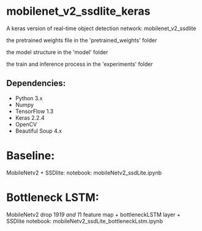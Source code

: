 # mobilenet_v2_ssdlite_keras
A keras version of real-time object detection network: mobilenet_v2_ssdlite

the pretrained weights file in the 'pretrained_weights' folder

the model structure in the 'model' folder

the train and inference process in the 'experiments' folder

## Dependencies:
* Python 3.x
* Numpy
* TensorFlow 1.3
* Keras 2.2.4
* OpenCV
* Beautiful Soup 4.x

# Baseline:
MobileNetv2 + SSDlite:
notebook: mobileNetv2_ssdLite.ipynb

# Bottleneck LSTM:
MobileNetv2 drop 19*19 and 1*1 feature map + bottleneckLSTM layer + SSDlite
notebook: mobileNetv2_ssdLite_bottleneckLstm.ipynb
